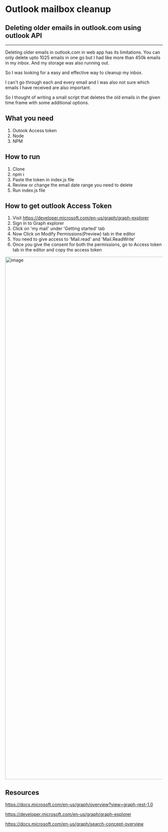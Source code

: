 # Outlook mailbox cleanup
## Deleting older emails in outlook.com using outlook API
---
Deleting older emails in outlook.com in web app has its limitations. You can only delete upto 1025 emails in one go but I had like more than 450k emails in my inbox. And my storage was also running out.

So I was looking for a easy and effective way to cleanup my inbox.

I can't go through each and every email and I was also not sure which emails I have received are also important.

So I thought of writing a small script that deletes the old emails in the given time frame with some additional options.

## What you need
1. Outook Access token
2. Node
3. NPM

## How to run
1. Clone
2. npm i
3. Paste the token in index.js file
4. Review or change the email date range you need to delete
5. Run index.js file

## How to get outlook Access Token
1. Visit https://developer.microsoft.com/en-us/graph/graph-explorer
2. Sign in to Graph explorer
3. Click on 'my mail' under 'Getting started' tab
4. Now Click on Modify Permissions(Preview) tab in the editor
5. You need to give access to 'Mail.read' and 'Mail.ReadWrite'
6. Once you give the consent for both the permissions, go to Access token tab in the editor and copy the access token

<img width="1669" alt="image" src="https://user-images.githubusercontent.com/7547224/152789472-b02b9ce1-2d91-4323-bc81-f6073842a709.png">


## Resources
https://docs.microsoft.com/en-us/graph/overview?view=graph-rest-1.0

https://developer.microsoft.com/en-us/graph/graph-explorer

https://docs.microsoft.com/en-us/graph/search-concept-overview
